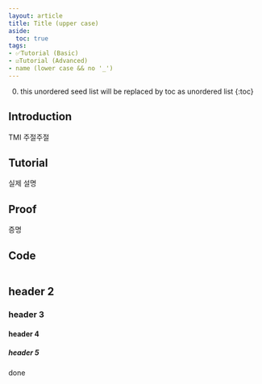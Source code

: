 ```yaml
---
layout: article
title: Title (upper case)
aside:
  toc: true
tags:
- ✅Tutorial (Basic)
- ☑Tutorial (Advanced)
- name (lower case && no '_')
---
```


0. this unordered seed list will be replaced by toc as unordered list
{:toc}

## Introduction

TMI 주절주절

## Tutorial

실제 설명

## Proof

증명

## Code

```cpp

```

## header 2
### header 3
#### header 4
##### header 5

done
